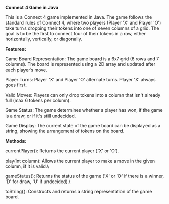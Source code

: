 **Connect 4 Game in Java**

This is a Connect 4 game implemented in Java. The game follows the standard rules of Connect 4, where two players (Player 'X' and Player 'O') take turns dropping their tokens into one of seven columns of a grid. The goal is to be the first to connect four of their tokens in a row, either horizontally, vertically, or diagonally.
>
**Features:**
>
Game Board Representation: The game board is a 6x7 grid (6 rows and 7 columns). The board is represented using a 2D array and updated after each player’s move.
>
Player Turns: Player 'X' and Player 'O' alternate turns. Player 'X' always goes first.
>
Valid Moves: Players can only drop tokens into a column that isn't already full (max 6 tokens per column).
>
Game Status: The game determines whether a player has won, if the game is a draw, or if it's still undecided.
>
Game Display: The current state of the game board can be displayed as a string, showing the arrangement of tokens on the board.
>
**Methods:**
>
currentPlayer(): Returns the current player ('X' or 'O').
>
play(int column): Allows the current player to make a move in the given column, if it is valid.\
>
gameStatus(): Returns the status of the game ('X' or 'O' if there is a winner, 'D' for draw, 'U' if undecided).\
>
toString(): Constructs and returns a string representation of the game board.
